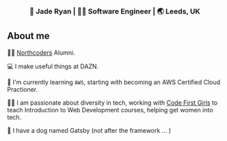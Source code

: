 <div align="center">
<h3> 👩 Jade Ryan | 👩‍💻 Software Engineer | 🌏 Leeds, UK </h3>
</div>

## About me

👩‍🎓 [Northcoders](https://northcoders.com/) Alumni.

💻 I make useful things at DAZN.

🎯 I'm currently learning `AWS`, starting with becoming an AWS Certified Cloud Practioner.

👩‍🏫 I am passionate about diversity in tech, working with [Code First Girls](https://codefirstgirls.org.uk/) to teach Introduction to Web Development courses, helping get women into tech.

🐶 I have a dog named Gatsby (not after the framework ... )
